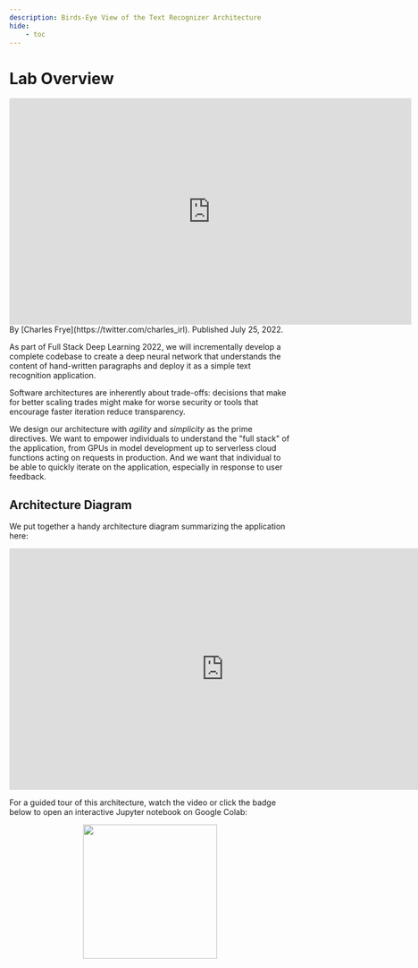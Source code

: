 ```yaml
---
description: Birds-Eye View of the Text Recognizer Architecture
hide:
    - toc
---
```

# Lab Overview

<div align="center">
  <iframe width="720" height="405" src="https://www.youtube.com/embed/hltjXcaxExY" title="YouTube video player" frameborder="0" allow="accelerometer; autoplay; clipboard-write; encrypted-media; gyroscope; picture-in-picture" allowfullscreen></iframe>
</div>

<div class="author" markdown>
By [Charles Frye](https://twitter.com/charles_irl). Published July 25, 2022.
</div>

As part of Full Stack Deep Learning 2022,
we will incrementally develop a complete codebase
to create a deep neural network that understands the content of hand-written paragraphs
and deploy it as a simple text recognition application.

Software architectures are inherently about trade-offs:
decisions that make for better scaling trades might make for worse security or
tools that encourage faster iteration reduce transparency.

We design our architecture with _agility_ and _simplicity_ as the prime directives.
We want to empower individuals to understand the "full stack" of the application,
from GPUs in model development up to serverless cloud functions acting on requests in production.
And we want that individual to be able to quickly iterate on the application,
especially in response to user feedback.

## Architecture Diagram

We put together a handy architecture diagram summarizing the application here:

<div align="center">
  <iframe width="768" height="432" src="https://miro.com/app/live-embed/uXjVOrOHcOg=/?moveToViewport=-756,-1203,2371,1920&embedAutoplay=true" frameBorder="0" scrolling="no" allowFullScreen></iframe>
</div>

For a guided tour of this architecture, watch the video or
click the badge below to open an interactive Jupyter notebook on Google Colab:

<div align="center">
  <a href="https://fsdl.me/2022-overview"> <img src=https://colab.research.google.com/assets/colab-badge.svg width=240> </a>
</div>
